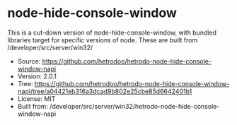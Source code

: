 # node-hide-console-window

This is a cut-down version of node-hide-console-window, with
bundled libraries target for specific versions of node. These are built
from /developer/src/server/win32/

* Source: https://github.com/hetrodoo/hetrodo-node-hide-console-window-napi
* Version: 2.0.1
* Tree: https://github.com/hetrodoo/hetrodo-node-hide-console-window-napi/tree/a04421eb316a3dcad9b802e25cbe85d6642401b1
* License: MIT
* Built from: /developer/src/server/win32/hetrodo-node-hide-console-window-napi
